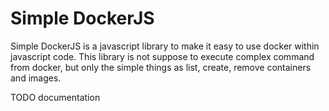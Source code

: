 # Simple DockerJS

Simple DockerJS is a javascript library to make it easy to use docker within javascript code. This library is not suppose to execute complex command from docker, but only the simple things as list, create, remove containers and images.



TODO documentation